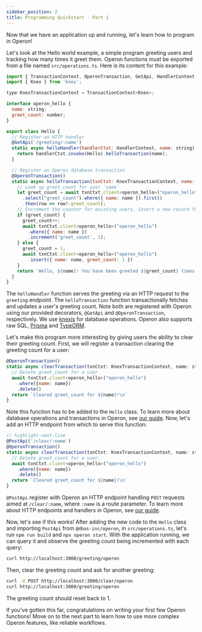 ```yaml
---
sidebar_position: 2
title: Programming Quickstart - Part 1
---
```


Now that we have an application up and running, let's learn how to program in Operon!

Let's look at the Hello world example, a simple program greeting users and tracking how many times it greet them.
Operon functions must be exported from a file named `src/operations.ts`. Here is its content for this example:

```javascript
import { TransactionContext, OperonTransaction, GetApi, HandlerContext } from '@dbos-inc/operon'
import { Knex } from 'knex';

type KnexTransactionContext = TransactionContext<Knex>;

interface operon_hello {
  name: string;
  greet_count: number;
}

export class Hello {
  // Register an HTTP handler
  @GetApi('/greeting/:name')
  static async helloHandler(handlerCtxt: HandlerContext, name: string) {
    return handlerCtxt.invoke(Hello).helloTransaction(name);
  }

  // Register an Operon database transaction
  @OperonTransaction()
  static async helloTransaction(txnCtxt: KnexTransactionContext, name: string) {
    // Look up greet_count for user `name`
    let greet_count = await txnCtxt.client<operon_hello>("operon_hello")
      .select("greet_count").where({ name: name }).first()
      .then(row => row?.greet_count);
    // Increment the counter for existing users, insert a new record for new users
    if (greet_count) {
      greet_count++;
      await txnCtxt.client<operon_hello>("operon_hello")
        .where({ name: name })
        .increment('greet_count', 1);
    } else {
      greet_count = 1;
      await txnCtxt.client<operon_hello>("operon_hello")
        .insert({ name: name, greet_count: 1 })
    }
    return `Hello, ${name}! You have been greeted ${greet_count} times.\n`;
  }
}
```

The `helloHandler` function serves the greeting via an HTTP request to the `greeting` endpoint.
The `helloTransaction` function transactionally fetches and updates a user's greeting count.
Note both are registered with Operon using our provided decorators, `@GetApi` and `@OperonTransaction`, respectively.
We use [knexjs](https://knexjs.org/) for database operations. Operon also supports raw SQL, [Prisma](https://www.prisma.io/) and [TypeORM](https://typeorm.io/).

Let's make this program more interesting by giving users the ability to clear their greeting count.
First, we will register a transaction clearing the greeting count for a user:

```javascript
@OperonTransaction()
static async clearTransaction(txnCtxt: KnexTransactionContext, name: string) {
  // Delete greet_count for a user.
  await txnCtxt.client<operon_hello>("operon_hello")
    .where({name: name})
    .delete()
  return `Cleared greet_count for ${name}!\n`
}
```

Note this function has to be added to the `Hello` class.
To learn more about database operations and transactions in Operon, see [our guide](..).
Now, let's add an HTTP endpoint from which to serve this function:

```javascript
// highlight-next-line
@PostApi('/clear/:name')
@OperonTransaction()
static async clearTransaction(txnCtxt: KnexTransactionContext, name: string) {
  // Delete greet_count for a user.
  await txnCtxt.client<operon_hello>("operon_hello")
    .where({name: name})
    .delete()
  return `Cleared greet_count for ${name}!\n`
}
```

`@PostApi` register with Operon an HTTP endpoint handling `POST` requests aimed at `/clear/:name`, where `:name` is a route parameter.
To learn more about HTTP endpoints and handlers in Operon, see [our guide](..).

Now, let's see if this works!
After adding the new code to the `Hello` class and importing `PostApi` from `@dbos-inc/operon`, in `src/operations.ts`, let's run `npm run build` and `npx operon start`.
With the application running, we can query it and observe the greeting count being incremented with each query:

```bash
curl http://localhost:3000/greeting/operon
```

Then, clear the greeting count and ask for another greeting:

```bash
curl -X POST http://localhost:3000/clear/operon
curl http://localhost:3000/greeting/operon
```

The greeting count should reset back to 1.

If you've gotten this far, congratulations on writing your first few Operon functions!
Move on to the next part to learn how to use more complex Operon features, like reliable workflows.
